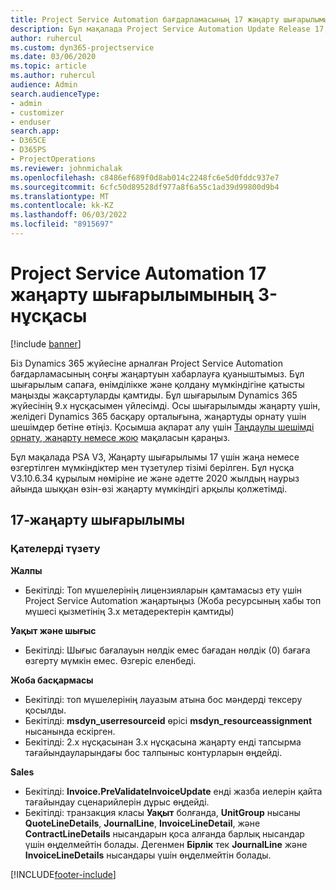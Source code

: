 ```yaml
---
title: Project Service Automation бағдарламасының 17 жаңарту шығарылымы 3-нұсқасындағы жаңалықтар немесе өзгерістер
description: Бұл мақалада Project Service Automation Update Release 17, V3 нұсқасында қолжетімді мүмкіндіктер мен түзетулер тізімі берілген.
author: ruhercul
ms.custom: dyn365-projectservice
ms.date: 03/06/2020
ms.topic: article
ms.author: ruhercul
audience: Admin
search.audienceType:
- admin
- customizer
- enduser
search.app:
- D365CE
- D365PS
- ProjectOperations
ms.reviewer: johnmichalak
ms.openlocfilehash: c8486ef689f0d8ab014c2248fc6e5d0fddc937e7
ms.sourcegitcommit: 6cfc50d89528df977a8f6a55c1ad39d99800d9b4
ms.translationtype: MT
ms.contentlocale: kk-KZ
ms.lasthandoff: 06/03/2022
ms.locfileid: "8915697"
---
```

# <a name="project-service-automation-update-release-17-v3"></a>Project Service Automation 17 жаңарту шығарылымының 3-нұсқасы

[!include [banner](../includes/psa-now-project-operations.md)]

Біз Dynamics 365 жүйесіне арналған Project Service Automation бағдарламасының соңғы жаңартуын хабарлауға қуаныштымыз. Бұл шығарылым сапаға, өнімділікке және қолдану мүмкіндігіне қатысты маңызды жақсартуларды қамтиды.  Бұл шығарылым Dynamics 365 жүйесінің 9.x нұсқасымен үйлесімді. Осы шығарылымды жаңарту үшін, желідегі Dynamics 365 басқару орталығына, жаңартуды орнату үшін шешімдер бетіне өтіңіз. Қосымша ақпарат алу үшін [Таңдаулы шешімді орнату, жаңарту немесе жою](/power-platform/admin/install-remove-preferred-solution) мақаласын қараңыз.

Бұл мақалада PSA V3, Жаңарту шығарылымы 17 үшін жаңа немесе өзгертілген мүмкіндіктер мен түзетулер тізімі берілген. Бұл нұсқа V3.10.6.34 құрылым нөміріне ие және әдетте 2020 жылдың наурыз айында шыққан өзін-өзі жаңарту мүмкіндігі арқылы қолжетімді.


## <a name="update-release-17"></a>17-жаңарту шығарылымы

### <a name="bug-fixes"></a>Қателерді түзету

**Жалпы**

- Бекітілді: Топ мүшелерінің лицензияларын қамтамасыз ету үшін Project Service Automation жаңартыңыз (Жоба ресурсының хабы топ мүшесі қызметінің 3.х метадеректерін қамтиды)
 
**Уақыт және шығыс**

- Бекітілді: Шығыс бағалауын нөлдік емес бағадан нөлдік (0) бағаға өзгерту мүмкін емес. Өзгеріс еленбеді.

**Жоба басқармасы**

- Бекітілді: топ мүшелерінің лауазым атына бос мәндерді тексеру қосылды.
- Бекітілді: **msdyn_userresourceid** өрісі **msdyn_resourceassignment** нысанында ескірген.
- Бекітілді: 2.x нұсқасынан 3.x нұсқасына жаңарту енді тапсырма тағайындауларындағы бос талпыныс контурларын өңдейді.

**Sales**

- Бекітілді: **Invoice.PreValidateInvoiceUpdate** енді жазба иелерін қайта тағайындау сценарийлерін дұрыс өңдейді.
- Бекітілді: транзакция класы **Уақыт** болғанда, **UnitGroup** нысаны **QuoteLineDetails**, **JournalLine**, **InvoiceLineDetail**, және **ContractLineDetails** нысандарын қоса алғанда барлық нысандар үшін өңделмейтін болады. Дегенмен **Бірлік** тек **JournalLine** және **InvoiceLineDetails** нысандары үшін өңделмейтін болады.




[!INCLUDE[footer-include](../includes/footer-banner.md)]
